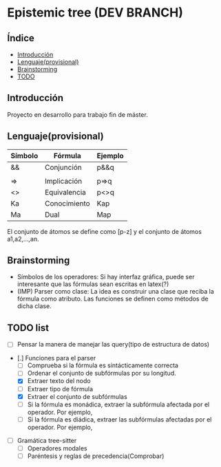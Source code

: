 # Epistemic tree (DEV BRANCH)
## Índice
* [Introducción](#introducción)
* [Lenguaje(provisional)](#lenguaje(provisional))
* [Brainstorming](#brainstorming)
* [TODO](#todo)

## Introducción
Proyecto en desarrollo para trabajo fin de máster.

## Lenguaje(provisional)
| Símbolo | Fórmula      | Ejemplo |
|---------|--------------|---------|
| &&      | Conjunción   | p&&q    |
| ||      | Disyunción   | p||q    |
| =>      | Implicación  | p=>q    |
| <>      | Equivalencia | p<>q    |
| Ka      | Conocimiento | Kap     |
| Ma      | Dual         | Map     |

El conjunto de átomos se define como [p-z] y el conjunto de átomos a1,a2,...,an.

## Brainstorming
* Símbolos de los operadores: Si hay interfaz gráfica, puede ser interesante que las fórmulas sean escritas en latex(?)
* (IMP) Parser como clase: La idea es construir una clase que reciba la fórmula como atributo. Las funciones se definen como métodos de dicha clase.

## TODO list
- [ ] Pensar la manera de manejar las query(tipo de estructura de datos)
- [.] Funciones para el parser
	- [ ] Comprueba si la fórmula es sintácticamente correcta
	- [ ] Ordenar el conjunto de subfórmulas por su longitud.
	- [X] Extraer texto del nodo
	- [ ] Extraer tipo de fórmula
	- [X] Extraer el conjunto de subfórmulas
	- [ ] Si la fórmula es monádica, extraer la subfórmula afectada por el operador. Por ejemplo,
	- [ ] Si la fórmula es diádica, extraer las subfórmulas afectadas por el operador. Por ejemplo,
- [ ] Gramática tree-sitter
	- [ ] Operadores modales
	- [ ] Paréntesis y reglas de precedencia(Comprobar)
